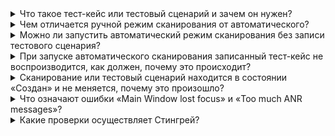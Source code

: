 <details><summary>Что такое тест-кейс или тестовый сценарий и зачем он нужен?</summary>

Тест-кейс — это записанная работа пользователя в приложении, чтобы не было необходимости каждый раз проводить руками одни и те же действия для проверки новой версии приложения. Достаточно один раз записать тестовый сценарий, и при каждом последующем автоматическом сканировании записанные действия будут воспроизводиться в приложении. Более подробная информация приведена в разделе «<a href="../ug/testcases/">Тест-кейсы</a>» Руководства пользователя. 

</details>

<details><summary>Чем отличается ручной режим сканирования от автоматического?</summary>

При ручном сканировании работа с приложением (клики по кнопкам, ввод текста и т. д.) осуществляется пользователем в ручном режиме, после чего **Стингрей** анализирует полученные в результате работы данные и выявляет уязвимости. Для автоматического режима необходимо записать тестовый сценарий, во время которого **Стингрей** запишет все ваши действия в приложении и при автоматическом режиме сканирования самостоятельно воспроизведет все действия, имитируя работу реального пользователя. Более подробная информация о видах сканирования приведена в разделе «<a href="../ug/zapusk_skanirovaniya/">Запуск сканирования</a>» Руководства пользователя.

</details>

<details><summary>Можно ли запустить автоматический режим сканирования без записи тестового сценария?</summary>

Да, это можно сделать, с помощью CLI инструмента. В этом случае будут проведены динамические и статические проверки без анализа данных, которые генерируются при работе пользователя с приложением. Более подробная информация приведена в разделе «<a href="../ug/zapusk_skanirovaniya/#_4">Запуск сканирования из командной строки</a>» Руководства пользователя.

</details>

<details><summary>При запуске автоматического сканирования записанный тест-кейс не воспроизводится, как должен, почему это происходит?</summary>

Так как запускаемое во время работы сканирования приложение подвергается вмешательству, скорость работы может немного уменьшаться. Для записи тестовых сценариев рекомендуется делать небольшую задержку в 2-3 секунды между действиями в интерфейсе приложения.

</details>

<details><summary>Сканирование или тестовый сценарий находится в состоянии «Создан» и не меняется, почему это произошло?</summary>

Запуск сканирования и запись тестового сценария используют сканирующие агенты. Сканирующий агент может обрабатывать одно сканирование или один тестовый сценарий и не может работать параллельно. Если нет доступных агентов, сканирование или тестовый сценарий встают в очередь и ожидают, когда освободится подходящий агент. Для решения проблемы необходимо проверить, нет ли на данный момент работающих сканирований или записываемых сценариев и завершить их. Более подробная информация приведена в разделе «<a href="../ug/rezultaty_skanirovanij/">Результаты сканирований</a>» Руководства пользователя.

</details>

<details><summary>Что означают ошибки «Main Window lost focus» и «Too much ANR messages»?</summary>

При запуске сканирования или записи тестовых сценариев перед началом проводятся проверки, что основное окно приложения не перекрывается никакими сообщениями, диалоговыми окнами и т. д. Если за заданный временной интервал приложение не загрузилось и на экране отображается другое приложение, возникает ошибка «Main Window lost focus». Если же перекрывающее окно является системным сообщением об ошибке и количество этих ошибок выше заданного — сканирование не запускается с ошибкой «Too much ANR messages» (в этом случае рекомендуется перезагрузка сканирующего агента).

</details>

<details><summary>Какие проверки осуществляет Стингрей?</summary>

На данный момент в **Стингрей** реализованы практики SAST, DAST и IAST. Это означает, что выполняются проверки по декомпилированным исходникам, анализ взаимодействия приложения с системой и сторонними компонентами, а также имитация атак на приложения методом черного ящика. Полный список всех уязвимостей можно уточнить в документации. Обратитесь к разделу «<a href="../rg/">Рекомендации по безопасной разработке приложений</a>» приложений Руководства пользователя.

</details>